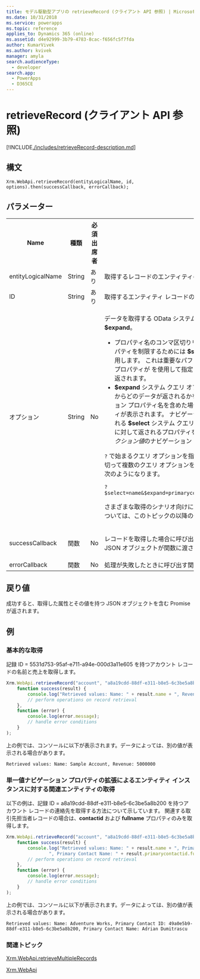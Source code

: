 ```yaml
---
title: モデル駆動型アプリの retrieveRecord (クライアント API 参照) | MicrosoftDocs
ms.date: 10/31/2018
ms.service: powerapps
ms.topic: reference
applies_to: Dynamics 365 (online)
ms.assetid: d4e92999-3b79-4783-8cac-f656fc5f7fda
author: KumarVivek
ms.author: kvivek
manager: amyla
search.audienceType:
  - developer
search.app:
  - PowerApps
  - D365CE
---
```

# <a name="retrieverecord-client-api-reference"></a>retrieveRecord (クライアント API 参照)



[!INCLUDE[./includes/retrieveRecord-description.md](./includes/retrieveRecord-description.md)] 

## <a name="syntax"></a>構文

`Xrm.WebApi.retrieveRecord(entityLogicalName, id, options).then(successCallback, errorCallback);`

## <a name="parameters"></a>パラメーター

<table style="width:100%">
<tr>
<th>Name</th>
<th>種類​​</th>
<th>必須出席者</th>
<th>内容</th>
</tr>
<tr>
<td>entityLogicalName</td>
<td>String</td>
<td>あり</td>
<td>取得するレコードのエンティティの論理名。 たとえば、「account」。</td>
</tr>
<tr>
<td>ID</td>
<td>String</td>
<td>あり</td>
<td>取得するエンティティ レコードの GUID。</td>
</tr>
<tr>
<td>オプション</td>
<td>String</td>
<td>No</td>
<td><p>データを取得する OData システム クエリ オプション、<b>$select</b> および <b>$expand</b>。</p>
<ul><li>プロパティ名のコンマ区切りリストを含めることにより返されるプロパティを制限するためには <b>$select</b> システム クエリ オプションを使用します。 これは重要なパフォーマンスのベスト プラクティスです。 プロパティが <b></b> を使用して指定されない場合は、すべてのプロパティが返されます。</li>
<li><b>$expand</b> システム クエリ オプションを使用して、関連エンティティからどのデータが返されるかをコントロールします。 単にナビゲーション プロパティ名を含めた場合は、関連レコードのすべてのプロパティが表示されます。 ナビゲーション プロパティ名の後にかっこで示される <b>$select</b> システム クエリ オプションを使用して、関連レコードに対して返されるプロパティを制限できます。 これは、<i>単一値</i>と<i>コレクション値</i>のナビゲーション プロパティの両方で使用します。</li>
</ul>
<p><code>?</code> で始まるクエリ オプションを指定します。 クエリ オプションを <code>&</code> で区切って複数のクエリ オプションを指定することもできます。 たとえば、次のようになります。</p>
<code>?$select=name&$expand=primarycontactid($select=contactid,fullname)</code>
<p>さまざまな取得のシナリオ向けに <code>options</code> パラメーターを定義する方法については、このトピックの以降の例を参照してください。</td>
</tr>
<tr>
<td>successCallback</td>
<td>関数</td>
<td>No</td>
<td><p>レコードを取得した場合に呼び出す関数。 取得したプロパティと値を持つ JSON オブジェクトが関数に渡されます。</p>
</td>
</tr>
<tr>
<td>errorCallback</td>
<td>関数</td>
<td>No</td>
<td>処理が失敗したときに呼び出す関数。</td>
</tr>
</table>

## <a name="return-value"></a>戻り値

成功すると、取得した属性とその値を持つ JSON オブジェクトを含む Promise が返されます。

## <a name="examples"></a>例

### <a name="basic-retrieve"></a>基本的な取得 

記録 ID =  5531d753-95af-e711-a94e-000d3a11e605 を持つアカウント レコードの名前と売上を取得します。

```JavaScript
Xrm.WebApi.retrieveRecord("account", "a8a19cdd-88df-e311-b8e5-6c3be5a8b200", "?$select=name,revenue").then(
    function success(result) {
        console.log("Retrieved values: Name: " + result.name + ", Revenue: " + result.revenue);
        // perform operations on record retrieval
    },
    function (error) {
        console.log(error.message);
        // handle error conditions
    }
);
```

上の例では、コンソールに以下が表示されます。データによっては、別の値が表示される場合があります。

`Retrieved values: Name: Sample Account, Revenue: 5000000`

### <a name="retrieve-related-entities-for-an-entity-instance-by-expanding-single-valued-navigation-properties"></a>単一値ナビゲーション プロパティの拡張によるエンティティ インスタンスに対する関連エンティティの取得

 以下の例は、記録 ID = a8a19cdd-88df-e311-b8e5-6c3be5a8b200 を持つアカウント レコードの連絡先を取得する方法について示しています。 関連する取引先担当者レコードの場合は、**contactid** および **fullname** プロパティのみを取得します。

```JavaScript
Xrm.WebApi.retrieveRecord("account", "a8a19cdd-88df-e311-b8e5-6c3be5a8b200", "?$select=name&$expand=primarycontactid($select=contactid,fullname)").then(
    function success(result) {
        console.log("Retrieved values: Name: " + result.name + ", Primary Contact ID: " + result.primarycontactid.contactid +
                ", Primary Contact Name: " + result.primarycontactid.fullname);
        // perform operations on record retrieval
    },
    function (error) {
        console.log(error.message);
        // handle error conditions
    }
);
```

上の例では、コンソールに以下が表示されます。データによっては、別の値が表示される場合があります。

`Retrieved values: Name: Adventure Works, Primary Contact ID: 49a0e5b9-88df-e311-b8e5-6c3be5a8b200, Primary Contact Name: Adrian Dumitrascu`

 
### <a name="related-topics"></a>関連トピック

[Xrm.WebApi.retrieveMultipleRecords](retrieveMultipleRecords.md)

[Xrm.WebApi](../xrm-webapi.md)





